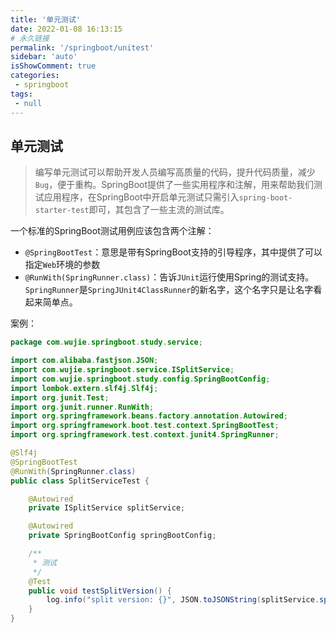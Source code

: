 ```yaml
---
title: '单元测试'
date: 2022-01-08 16:13:15
# 永久链接
permalink: '/springboot/unitest'
sidebar: 'auto'
isShowComment: true
categories:
 - springboot
tags:
 - null
---
```




## 单元测试

>   编写单元测试可以帮助开发人员编写高质量的代码，提升代码质量，减少`Bug`，便于重构。SpringBoot提供了一些实用程序和注解，用来帮助我们测试应用程序，在SpringBoot中开启单元测试只需引入`spring-boot-starter-test`即可，其包含了一些主流的测试库。



一个标准的SpringBoot测试用例应该包含两个注解：

-   `@SpringBootTest`：意思是带有SpringBoot支持的引导程序，其中提供了可以指定`Web`环境的参数
-   `@RunWith(SpringRunner.class)`：告诉`JUnit`运行使用Spring的测试支持。`SpringRunner`是`SpringJUnit4ClassRunner`的新名字，这个名字只是让名字看起来简单点。



案例：

```java
package com.wujie.springboot.study.service;

import com.alibaba.fastjson.JSON;
import com.wujie.springboot.service.ISplitService;
import com.wujie.springboot.study.config.SpringBootConfig;
import lombok.extern.slf4j.Slf4j;
import org.junit.Test;
import org.junit.runner.RunWith;
import org.springframework.beans.factory.annotation.Autowired;
import org.springframework.boot.test.context.SpringBootTest;
import org.springframework.test.context.junit4.SpringRunner;

@Slf4j
@SpringBootTest
@RunWith(SpringRunner.class)
public class SplitServiceTest {

    @Autowired
    private ISplitService splitService;

    @Autowired
    private SpringBootConfig springBootConfig;

    /**
     * 测试
     */
    @Test
    public void testSplitVersion() {
        log.info("split version: {}", JSON.toJSONString(splitService.split(springBootConfig.getVersion())));
    }
}

```

